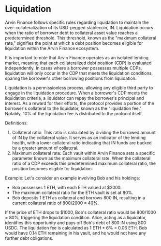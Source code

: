 # Liquidation

Arvin Finance follows specific rules regarding liquidation to maintain the over-collateralization of its USD-pegged stablecoin, IN. Liquidation occurs when the ratio of borrower debt to collateral asset value reaches a predetermined threshold. This threshold, known as the "maximum collateral rate," signifies the point at which a debt position becomes eligible for liquidation within the Arvin Finance ecosystem.

It is important to note that Arvin Finance operates as an isolated lending market, meaning that each collateralized debt position (CDP) is evaluated independently. In cases where a borrower possesses multiple CDPs, liquidation will only occur in the CDP that meets the liquidation conditions, sparing the borrower's other borrowing positions from liquidation.

Liquidation is a permissionless process, allowing any eligible third party to engage in the liquidation procedure. When a borrower's CDP meets the liquidation criteria, a liquidator can repay the borrower's principal and interest. As a reward for their efforts, the protocol provides a portion of the borrower's collateral to the liquidator, known as the "liquidation fee." Notably, 10% of the liquidation fee is distributed to the protocol itself.

Definitions:

1. Collateral ratio: This ratio is calculated by dividing the borrowed amount of IN by the collateral value. It serves as an indicator of the lending health, with a lower collateral ratio indicating that IN funds are backed by a greater amount of collateral.
2. Maximum collateral rate: Each vault within Arvin Finance sets a specific parameter known as the maximum collateral rate. When the collateral ratio of a CDP exceeds this predetermined maximum collateral ratio, the position becomes eligible for liquidation.

Example: Let's consider an example involving Bob and his holdings:

* Bob possesses 1 ETH, with each ETH valued at $2000.
* The maximum collateral ratio for the ETH vault is set at 80%.
* Bob deposits 1 ETH as collateral and borrows 800 IN, resulting in a current collateral ratio of 800/2000 = 40%.

If the price of ETH drops to $1000, Bob's collateral ratio would be 800/1000 = 80%, triggering the liquidation condition. Alice, acting as a liquidator, identifies this opportunity and pays off Bob's debt of 800 IN using 800 USDC. The liquidation fee is calculated as 1 ETH \* 6% = 0.06 ETH. Bob would have 0.14 ETH remaining in his vault, and he would not have any further debt obligations.

